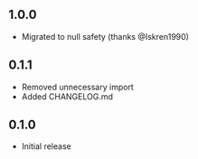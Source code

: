 ## 1.0.0

* Migrated to null safety (thanks @Iskren1990)

## 0.1.1

* Removed unnecessary import
* Added CHANGELOG.md

## 0.1.0

* Initial release
